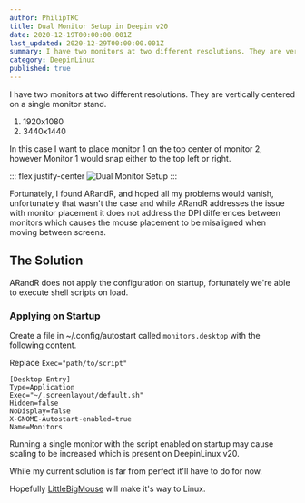 ```yaml
---
author: PhilipTKC
title: Dual Monitor Setup in Deepin v20
date: 2020-12-19T00:00:00.001Z
last_updated: 2020-12-29T00:00:00.001Z
summary: I have two monitors at two different resolutions. They are vertically centered on a single monitor stand.
category: DeepinLinux
published: true
---
```


I have two monitors at two different resolutions. They are vertically centered on a single monitor stand.

1. 1920x1080
2. 3440x1440

In this case I want to place monitor 1 on the top center of monitor 2, however Monitor 1 would snap either to the top left or right.

::: flex justify-center
![Dual Monitor Setup](./assets/images/screen-display-01.png)
:::

Fortunately, I found ARandR, and hoped all my problems would vanish, unfortunately that wasn't the case and while ARandR addresses the issue with monitor placement it does not address the DPI differences between monitors which causes the mouse placement to be misaligned when moving between screens.

## The Solution

ARandR does not apply the configuration on startup, fortunately we're able to execute shell scripts on load.

### Applying on Startup

Create a file in ~/.config/autostart called `monitors.desktop` with the following content.

Replace `Exec="path/to/script"`

```
[Desktop Entry]
Type=Application
Exec="~/.screenlayout/default.sh"
Hidden=false
NoDisplay=false
X-GNOME-Autostart-enabled=true
Name=Monitors
```

Running a single monitor with the script enabled on startup may cause scaling to be increased which is present on DeepinLinux v20. 

While my current solution is far from perfect it'll have to do for now.

Hopefully [LittleBigMouse](https://github.com/mgth/LittleBigMouse) will make it's way to Linux.